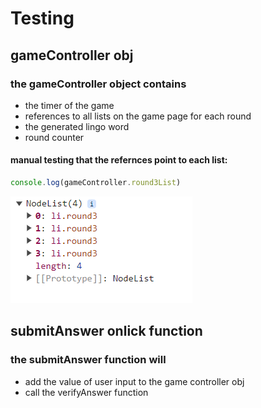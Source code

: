 # Testing

## gameController obj

### the gameController object contains 
- the timer of the game 
- references to all lists on the game page for each round 
- the generated lingo word 
- round counter

#### manual testing that the refernces point to each list:

```javascript 
console.log(gameController.round3List)
```
![](/assets/testing-images/Screenshot%202024-04-06%20174017.png)


## submitAnswer onlick function 

### the submitAnswer function will
- add the value of user input to the game controller obj 
- call the verifyAnswer function